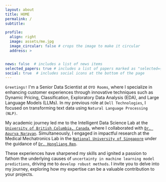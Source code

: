 ```yaml
---
layout: about
title: HOME
permalink: /
subtitle: 

profile:
  align: right
  image: assets/me.jpg
  image_circular: false # crops the image to make it circular
  address: >


news: false  # includes a list of news items
selected_papers: true # includes a list of papers marked as "selected={true}"
social: true  # includes social icons at the bottom of the page
---
```


<!-- `Greetings!` I'm a seasoned Senior Data Scientist at `OYO Rooms`, where I specialize in enhancing customer experiences through innovative Data-Science techniques. In my previous role at the Performance and Analytics Group within `Dell-Technologies`, I focused on addressing natural language processing challenges.

My academic journey led me to the Intelligent Data Science Lab at the [`University of British Columbia, Canada`](https://www.ubc.ca/),  where I collaborated with [`Dr. Apurva Narayan`](https://a-narayan.github.io/team/). Simultaneously, I engaged in impactful research at the Medical Mechatronics Lab in the [`National University of Singapore`](https://www.nus.edu.sg/) under the guidance of [`Dr. Ren Hongliang`](https://scholar.google.com/citations?user=rcF7N44AAAAJ&hl=en).

These experiences have sharpened my skills and ignited a passion to fathom the underlying causes of `uncertainty in machine learning model predictions`, driving me to `develop robust methods`. I invite you to delve into my journey, exploring how my expertise can be a valuable contribution to your projects. -->

`Greetings!` I'm a Senior Data Scientist at `OYO Rooms`, where I specialize in enhancing customer experiences through innovative techniques such as Dynamic Pricing, Classification, Exploratory Data Analysis (EDA), and Large Language Models (LLMs). In my previous role at `Dell Technologies`, I focused on transforming text data using `Natural Language Processing (NLP)`.

My academic journey led me to the Intelligent Data Science Lab at the [`University of British Columbia, Canada`](https://www.ubc.ca/),  where I collaborated with [`Dr. Apurva Narayan`](https://a-narayan.github.io/team/). Simultaneously, I engaged in impactful research at the Medical Mechatronics Lab in the [`National University of Singapore`](https://www.nus.edu.sg/) under the guidance of [`Dr. Hongliang Ren`](https://scholar.google.com/citations?user=rcF7N44AAAAJ&hl=en).

These experiences have sharpened my skills and ignited a passion to fathom the underlying causes of `uncertainty in machine learning model predictions`, driving me to `develop robust methods`. I invite you to delve into my journey, exploring how my expertise can be a valuable contribution to your projects.